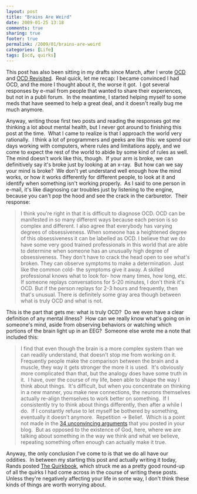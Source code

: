 ```yaml
---
layout: post
title: "Brains Are Weird"
date: 2009-01-25 13:18
comments: true
sharing: true
footer: true
permalink: /2009/01/brains-are-weird
categories: [Life]
tags: [ocd, quirks]
---
```

This post has also been sitting in my drafts since March, after I wrote <a href="http://www.brockli.com/2008/02/ocd.php">OCD</a> and <a href="http://www.brockli.com/2008/03/ocd-revisited.php">OCD Revisited</a>.  Real quick, let me recap: I became convinced I had OCD, and the more I thought about it, the worse it got.  I got several responses by e-mail from people that wanted to share their experiences, but not in a publi forum.  In the meantime, I started helping myself to some meds that have seemed to help a great deal, and it doesn't really bug me much anymore.

Anyway, writing those first two posts and reading the responses got me thinking a lot about mental health, but I never got around to finishing this post at the time.  What I came to realize is that I approach the world very rationally.  I think a lot of programmers and geeks are like this: we spend our days working with computers, where rules and limitations apply, and we come to expect the rest of the world to abide by some kind of rules as well.  The mind doesn't work like this, though.  If your arm is broke, we can definitively say it's broke just by looking at an x-ray.  But how can we say your mind is broke?  We don't yet understand well enough how the mind works, or how it works differently for different people, to look at it and identify when something isn't working properly.  As I said to one person in e-mail, it's like diagnosing car troubles just by listening to the engine, because you can't pop the hood and see the crack in the carburetor.  Their response:
<blockquote>I think you're right in that it is difficult to diagnose OCD. OCD can be manifested in so many different ways because each person is so complex and different. I also agree that everybody has varying degrees of obsessiveness. When someone has a heightened degree of this obsessiveness it can be labelled as OCD. I believe that we do have some very good trained professionals in this world that are able to determine when someone has an unusually high degree of obsessiveness. They don't have to crack the head open to see what's broken. They can observe symptoms to make a determination. Just like the common cold- the symptoms give it away. A skilled professional knows what to look for- how many times, how long, etc. If someone replays conversations for 5-20 minutes, I don't think it's OCD. But if the person replays for 2-3 hours and frequently, then that's unusual. There is definitely some gray area though between what is truly OCD and what is not.</blockquote>
This is the part that gets me: what is truly OCD?  Do we even have a clear definition of any mental illness?  How can we really know what's going on in someone's mind, aside from observing behaviors or watching which portions of the brain light up in an EEG?  Someone else wrote me a note that included this:
<blockquote>I find that even though the brain is a more complex system than we can readily understand, that doesn't stop me from working on it. Frequently people make the comparison between the brain and a muscle, they way it gets stronger the more it is used.  It's obviously more complicated than that, but the analogy does have some truth in it.  I have, over the course of my life, been able to shape the way I think about things.  It's difficult, but when you concentrate on thinking in a new manner, you make new connections, the neurons themselves actually re-align themselves to work better on something.  If I consistently try to think about things differently, then after a while I do.  If I constantly refuse to let myself be bothered by something, eventually it doesn't anymore.  Repetition -&gt; Belief.  Which is a point not made in the <a href="http://www.brockli.com/2008/03/34-unconvincing-arguments-for-god.php">34 unconvincing arguments</a> that you posted in your blog.  But as opposed to the existence of God, here, where we are talking about something in the way we think and what we believe, repeating something often enough can actually make it true.</blockquote>
Anyway, the only conclusion I've come to is that we do all have our oddities.  In between my starting this post and actually writing it today, Rands posted <a href="http://www.randsinrepose.com/archives/2008/07/18/the_quirkbook.html">The Quirkbook</a>, which struck me as a pretty good round-up of all the quirks I had come across in the course of writing these posts.  Unless they're negatively affecting your life in some way, I don't think these kinds of things are worth worrying about.